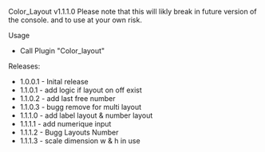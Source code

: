 Color_Layout v1.1.1.0
Please note that this will likly break in future version of the console. and to use at your own risk.

Usage
* Call Plugin "Color_layout"

Releases:
* 1.0.0.1 - Inital release
* 1.1.0.1 - add logic if layout on off exist
* 1.1.0.2 - add last free number
* 1.1.0.3 - bugg remove for multi layout
* 1.1.1.0 - add label layout & number layout
* 1.1.1.1 - add numerique input
* 1.1.1.2 - Bugg Layouts Number
* 1.1.1.3 - scale dimension w & h in use 